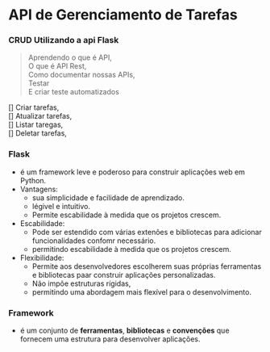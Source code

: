 # API de Gerenciamento de Tarefas
### CRUD Utilizando a api Flask
>Aprendendo o que é API,<br>
>O que é API Rest,<br>
>Como documentar nossas APIs,<br>
>Testar<br>
>E criar teste automatizados<br>


  [] Criar tarefas,<br>
  [] Atualizar tarefas,<br>
  [] Listar taregas,<br>
  [] Deletar tarefas,<br>

### Flask
* é um framework leve e poderoso para construir aplicações web em Python.
* Vantagens: 
  - sua simplicidade e facilidade de aprendizado. 
  - légivel e intuitivo.
  - Permite escabilidade à medida que os projetos crescem.<br>
* Escabilidade:
  - Pode ser estendido com várias extenões e bibliotecas para adicionar funcionalidades
    confomr necessário.
  - permitindo escabilidade à medida que os projetos crescem.<nr>
* Flexibilidade:
  - Permite aos desenvolvedores escolherem suas próprias ferramentas e bibliotecas
    paar construir aplicações personalizadas.
  - Não impõe estruturas rígidas, 
  - permitindo uma abordagem mais flexível para o desenvolvimento.<br>
### Framework
* é um conjunto de <strong>ferramentas</strong>, <strong>bibliotecas</strong> e 
<strong>convenções</strong> que fornecem uma estrutura para desenvolver aplicações.